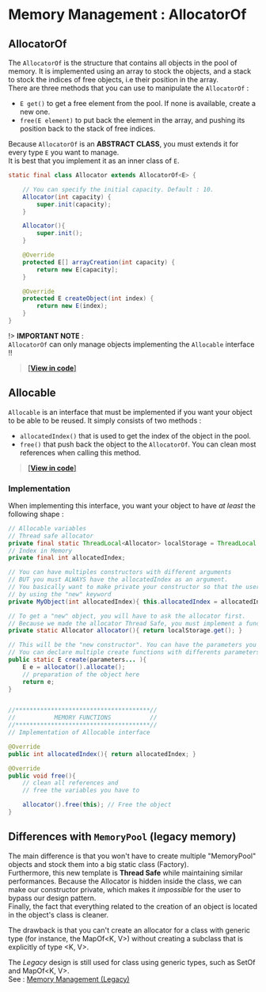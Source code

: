 # Memory Management : AllocatorOf <!-- {docsify-ignore-all} -->

## AllocatorOf
The `AllocatorOf` is the structure that contains all objects in the pool of memory. It is implemented using an array to stock the objects, and a stack to stock the indices of free objects, i.e their position in the array.  
There are three methods that you can use to manipulate the `AllocatorOf` :  
* `E get()` to get a free element from the pool. If none is available, create a new one.
* `free(E element)` to put back the element in the array, and pushing its position back to the stack of free indices.

Because `AllocatorOf` is an **ABSTRACT CLASS**, you must extends it for every type `E` you want to manage.  
It is best that you implement it as an inner class of `E`.
```java
static final class Allocator extends AllocatorOf<E> {

    // You can specify the initial capacity. Default : 10.
    Allocator(int capacity) {
        super.init(capacity);
    }

    Allocator(){
        super.init();
    }

    @Override
    protected E[] arrayCreation(int capacity) {
        return new E[capacity];
    }

    @Override
    protected E createObject(int index) {
        return new E(index);
    }
}
```

!> **IMPORTANT NOTE** :  
`AllocatorOf` can only manage objects implementing the `Allocable` interface !!

> [[**View in code**]](https://github.com/JungVictor/MDDLib/blob/main/core/src/main/java/memory/AllocatorOf.java)  

## Allocable
`Allocable` is an interface that must be implemented if you want your object to be able to be reused. It simply consists of two methods :  
* `allocatedIndex()` that is used to get the index of the object in the pool.
* `free()` that push back the object to the `AllocatorOf`. You can clean most references when calling this method.

> [[**View in code**]](https://github.com/JungVictor/MDDLib/blob/main/core/src/main/java/memory/Allocable.java)  

### Implementation
When implementing this interface, you want your object to have *at least* the following shape :  
```java
// Allocable variables
// Thread safe allocator
private final static ThreadLocal<Allocator> localStorage = ThreadLocal.withInitial(Allocator::new);
// Index in Memory
private final int allocatedIndex;

// You can have multiples constructors with different arguments
// BUT you must ALWAYS have the allocatedIndex as an argument.
// You basically want to make private your constructor so that the user can't create an object
// by using the "new" keyword
private MyObject(int allocatedIndex){ this.allocatedIndex = allocatedIndex; }

// To get a "new" object, you will have to ask the allocator first. 
// Because we made the allocator Thread Safe, you must implement a function that will return the allocator.
private static Allocator allocator(){ return localStorage.get(); }

// This will be the "new constructor". You can have the parameters you want here. 
// You can declare multiple create functions with differents parameters, but they must all have the same shape :
public static E create(parameters... ){
    E e = allocator().allocate();
    // preparation of the object here
    return e;
}


//**************************************//
//           MEMORY FUNCTIONS           //
//**************************************//
// Implementation of Allocable interface

@Override
public int allocatedIndex(){ return allocatedIndex; }

@Override
public void free(){
    // clean all references and
    // free the variables you have to

    allocator().free(this); // Free the object
}
```


## Differences with `MemoryPool` (legacy memory)
The main difference is that you won't have to create multiple "MemoryPool" objects and stock them into a big static class (Factory).  
Furthermore, this new template is **Thread Safe** while maintaining similar performances. Because the Allocator is hidden inside the class, we can make our constructor private, which makes it _impossible_ for the user to bypass our design pattern.  
Finally, the fact that everything related to the creation of an object is located in the object's class is cleaner.

The drawback is that you can't create an allocator for a class with generic type (for instance, the MapOf<K, V>) without creating a subclass that is explicitly of type <K, V>.

The _Legacy_ design is still used for class using generic types, such as SetOf<E> and MapOf<K, V>.  
See : [Memory Management (Legacy)](memorypool)
